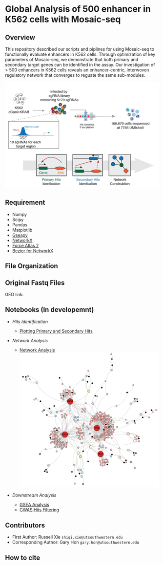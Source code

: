 # Global Analysis of 500 enhancer in K562 cells with Mosaic-seq

## Overview
This repository described our scripts and piplines for using Mosaic-seq to functionally evaluate enhancers in K562 cells. Through optimization of key parameters of Mosaic-seq, we demonstrate that both primary and secondary target genes can be identified in the assay. Our investigation of > 500 enhancers in K562 cells reveals an enhancer-centric, interwoven regulatory network that converges to reguate the same sub-modules. 

![Over-view](./MISC/Overview-01.png "Overview")

## Requirement
- Numpy
- Scipy
- Pandas
- Matplotlib
- [Gseapy](https://github.com/zqfang/GSEApy) 
- [NetworkX](https://github.com/networkx/networkx)
- [Force Atlas 2](https://github.com/bhargavchippada/forceatlas2)
- [Bezier for NetworkX](https://github.com/beyondbeneath/bezier-curved-edges-networkx)


## File Organization

## Original Fastq Files
GEO link: 

## Notebooks (In developemnt)
- *Hits Identification*
	- [Plotting Primary and Secondary Hits](https://nbviewer.jupyter.org/github/russellxie/Global-analysis-K562-enhancers/blob/master/Notebooks/Hits_plotting/Hits_plotting.ipynb?flush_cache=true)

- *Network Analysis*
	- [Network Analysis](https://nbviewer.jupyter.org/github/russellxie/Global-analysis-K562-enhancers/blob/master/Notebooks/Network_analysis/Global_hits_calling_and_Network_analysis.ipynb?flush_cache=true)
	![Network](./Notebooks/Network_analysis/K562_network.png "Network")
	
- *Downstream Analysis*
	- [GSEA Analysis](https://nbviewer.jupyter.org/github/russellxie/Global-analysis-K562-enhancers/blob/master/Notebooks/GSEA_analysis/GSEA_test.ipynb?flush_cache=true)
	- [GWAS Hits Filtering](https://nbviewer.jupyter.org/github/russellxie/Global-analysis-K562-enhancers/blob/master/Notebooks/GWAS-analysis/GWAS_data.ipynb?flush_cache=true)

## Contributors
* First Author: Russell Xie `shiqi.xie@utsouthwestern.edu`
* Corresponding Author: Gary Hon `gary.hon@utsouthwestern.edu`

## How to cite
